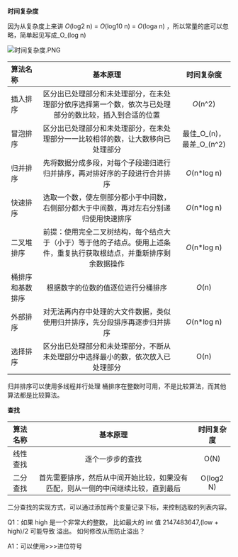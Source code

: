 **时间复杂度**

 因为从复杂度上来讲 _O_\(log2 n\) = _O_\(log10 n\) = _O_\(loga n\) ，所以常量的底可以忽略，简单起见写成_O_\(log n)

![&#x65F6;&#x95F4;&#x590D;&#x6742;&#x5EA6;.PNG](https://upload-images.jianshu.io/upload_images/1936727-77eee6135ad3414d.PNG?imageMogr2/auto-orient/strip%7CimageView2/2/w/1240)

| 算法名称         |                           基本原理                           |          时间复杂度          |
| :--------------- | :----------------------------------------------------------: | :--------------------------: |
| 插入排序         | 区分出已处理部分和未处理部分，在未处理部分依序选择第一个数，依次与已处理部分的数比较，插入到合适的位置 |          _O_\(n^2\)          |
| 冒泡排序         | 区分出已处理部分和未处理部分，在未处理部分一一比较相邻的数，让大数移向已处理部分 | 最佳_O_\(n\)，最差_O_\(n^2\) |
| 归并排序         | 先将数据分成多段，对每个子段递归进行归并排序，再对排好序的子段进行合并排序 |       _O_\(n\*log n\)        |
| 快速排序         | 选取一个数，使左侧部分都小于中间数，右侧部分都大于中间数，再对左右分别递归使用快速排序 |       _O_\(n\*log n\)        |
| 二叉堆排序       | 前提：使用完全二叉树结构，每个结点大于（小于）等于他的子结点。使用上述条件，重复执行获取根结点，并重新排序剩余数据操作 |       _O_\(n\*log n\)        |
| 桶排序和基数排序 |              根据数字的位数的值逐位进行分桶排序              |           _O_\(n\)           |
| 外部排序         | 对无法再内存中处理的大文件数据，类似使用归并排序，先分段排序再逐步归并排序 |       _O_\(n\*log n\)        |
| 选择排序         | 区分出已处理部分和未处理部分，不断从未处理部分中选择最小的数，依次放入已处理部分 |            O\(n)             |

归并排序可以使用多线程并行处理 桶排序在整数时可用，不是比较算法，而其他算法都是比较算法。



**查找**

| 算法名称 |                           基本原理                           | 时间复杂度  |
| :------: | :----------------------------------------------------------: | :---------: |
| 线性查找 |                       逐个一步步的查找                       |   O\(N\)    |
| 二分查找 | 首先需要排序，然后从中间开始比较，如果没有匹配，则从一侧的中间继续比较，直到最后 | O\(log2 N\) |

二分查找的实现方式，可以通过添加两个变量记录下标，来控制选取的列表内容。 

Q1：如果 high 是一个非常大的整数， 比如最大的 int 值 2147483647,\(low + high\)/2 可能导致 溢出。 如何修改从而防止溢出？

A1：可以使用&gt;&gt;&gt;进位符号